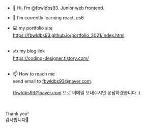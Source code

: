 - 👋 Hi, I’m @fbwldbs93. Junior web frontend. <br/>

<!-- - 👀 I’m interested in -->
- 🌱 I’m currently learning react, es6

- 💻 my portfolio site<br/>
  https://fbwldbs93.github.io/portfolio_2021/index.html <br/><br/>

- ✍ my blog link <br/> 
  https://coding-designer.tistory.com/ <br/><br/>



<!-- - 💞️ I’m looking to collaborate on ...-->

- 📫 How to reach me <br/>
send email to fbwldbs93@naver.com.<br/><br/>
fbwldbs93@naver.com 으로 이메일 보내주시면 응답하겠습니다 :)<br/></br></br>

Thank you!<br/>
감사합니다🙌


<!---
fbwldbs93/fbwldbs93 is a ✨ special ✨ repository because its `README.md` (this file) appears on your GitHub profile.
You can click the Preview link to take a look at your changes.
--->

